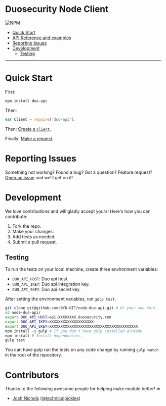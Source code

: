 # Duosecurity Node Client

[![NPM](https://nodei.co/npm/duo-api.png?downloads=true&downloadRank=true&stars=true)](https://nodei.co/npm/duo-api/)

- [Quick Start](#quick-start)
- [API Reference and examples](API.md)
- [Reporting Issues](#reporting-issues)
- [Development](#development)
  - [Testing](#testing)

---

# Quick Start

First:

```bash
npm install duo-api
```

Then:

```js
var Client = require('duo-api');
```
Then: [Create a `Client`](API.md/#new-clientconfig---client).

Finally: [Make a request](API.md/#requestmethod-path-params-function-cberror-response---promise).

# Reporting Issues

Something not working? Found a bug? Got a question? Feature request? [Open an issue](https://github.com/alexkolson/node-duo-api/issues/new) and we'll get on it!

# Development

We love contributions and will gladly accept yours! Here's how you can contribute:

1. Fork the repo.
2. Make your changes.
3. Add tests as needed.
4. Submit a pull request.

## Testing

To run the tests on your local machine, create three environment variables:
 
- `DUO_API_HOST`: Duo api host. 
- `DUO_API_IKEY`: Duo api integration key.
- `DUO_API_SKEY`: Duo api secret key.

After setting the environment variables, run `gulp test`.

```bash
git clone git@github.com:BYU-OIT/node-duo-api.git # Or your own fork.
cd node-duo-api/
export DUO_API_HOST=api-XXXXXXXX.duosecurity.com
export DUO_API_IKEY=XXXXXXXXXXXXXXXXXXXX
export DUO_API_SKEY=XXXXXXXXXXXXXXXXXXXXXXXXXXXXXXXXXXXXXXXX
npm install -g gulp # If you don't have gulp installed already.
npm install # Install dependencies.
gulp test
```

You can have gulp run the tests on any code change by running `gulp watch` in the root of the repository.

# Contributors

Thanks to the following awesome people for helping make module better! =>

- [Josh Nichols](https://technicalpickles.com) ([@technicalpickles](https://github.com/technicalpickles))
